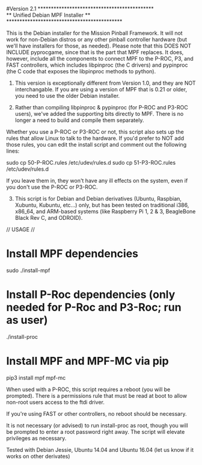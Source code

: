 #Version 2.1
                ********************************************                 
                **      Unified Debian MPF Installer      **
                ********************************************

This is the Debian installer for the Mission Pinball Framework. It will not 
work for non-Debian distros or any other pinball controller hardware (but we'll
have installers for those, as needed). Please note that this DOES NOT INCLUDE 
pyprocgame, since that is the part that MPF replaces. It does, however, include
all the components to connect MPF to the P-ROC, P3, and FAST controllers, which
includes libpinproc (the C drivers) and pypinproc (the C code that exposes the 
libpinproc methods to python). 

1. This version is exceptionally different from Version 1.0, and they are NOT
interchangable. If you are using a version of MPF that is 0.21 or older, you need
to use the older Debian installer.

2. Rather than compiling libpinproc & pypinproc (for P-ROC and P3-ROC users), 
we've added the supporting bits directly to MPF. There is no longer a need to
build and compile them separately.

Whether you use a P-ROC or P3-ROC or not, this script also sets up the rules
that allow Linux to talk to the hardware. If you'd prefer to NOT add those
rules, you can edit the install script and comment out the following lines:

sudo cp 50-P-ROC.rules /etc/udev/rules.d
sudo cp 51-P3-ROC.rules /etc/udev/rules.d

If you leave them in, they won't have any ill effects on the system, even if you
don't use the P-ROC or P3-ROC.

3. This script is for Debian and Debian derivatives (Ubuntu, Raspbian, Xubuntu, 
Kubuntu, etc...) only, but has been tested on traditional i386, x86_64, and 
ARM-based systems (like Raspberry Pi 1, 2 & 3, BeagleBone Black Rev C, and 
ODROID). 

// USAGE //

# Install MPF dependencies
sudo ./install-mpf

# Install P-Roc dependencies (only needed for P-Roc and P3-Roc; run as user)
./install-proc

# Install MPF and MPF-MC via pip
pip3 install mpf mpf-mc

When used with a P-ROC, this script requires a reboot (you will be prompted).
There is a permissions rule that must be read at boot to allow non-root users
access to the ftdi driver. 

If you're using FAST or other controllers, no reboot should be necessary.

It is not necessary (or advised) to run install-proc as root, though you will be
prompted to enter a root password right away. The script will elevate 
privileges as necessary.

Tested with Debian Jessie, Ubuntu 14.04 and Ubuntu 16.04 (let us know if it works on other derivates)
